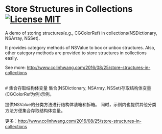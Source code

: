 # Store Structures in Collections [![License MIT](https://img.shields.io/badge/license-MIT-green.svg?style=flat)](https://raw.githubusercontent.com/ColinHwang/Demo-of-Tutorial-in-Blog/master/iOS-StoreStructuresInCollections/LICENSE)&nbsp;
A demo of storing structures(e.g., CGColorRef) in collections(NSDictionary, NSArray, NSSet).

It provides category methods of NSValue to box or unbox structures.
Also, other category methods are provided to store structures in collections easily.

See more: http://www.colinhwang.com/2016/08/25/store-structures-in-collections

<br />
# 集合存取结构体变量
集合(NSDictionary, NSArray, NSSet)存取结构体变量(CGColorRef为例)示例。

提供NSValue的分类方法进行结构体装箱和拆箱。
同时，示例内也提供其他分类方法方便集合存取结构体变量。

更多：http://www.colinhwang.com/2016/08/25/store-structures-in-collections
